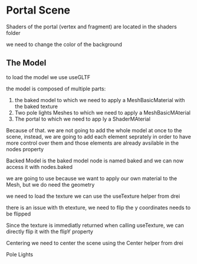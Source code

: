 # Portal Scene
Shaders of the portal (vertex and fragment) are located in the shaders folder

we need to change the color of the background 

## The Model
to load the  model we use useGLTF

the model is composed of multiple parts:
1. the baked model to which we need to apply a MeshBasicMaterial with the baked texture
2. Two pole lights Meshes to which we need to apply a MeshBasicMAterial 
3. The portal to which we need to app ly a ShaderMAterial 

Because of that. we are not going to add the whole model at once to the scene, instead, we are going to add each element seprately in order to have more control over them and those elements are already avsilable in the nodes property 

Backed Model is the baked model node is named baked and we can now access it with nodes.baked

we are going to use <primitive> because we want to apply our own material to the Mesh, but we do need the geometry 

we need to load the texture we can use the useTexture helper from drei 

there is an issue with th etexture, we need to flip the y coordinates needs to be flipped  

Since the texture is immediatly returned when calling useTexture, we can directly flip it with the flipY property 

Centering we need to center the scene using the Center helper from drei 

Pole Lights 